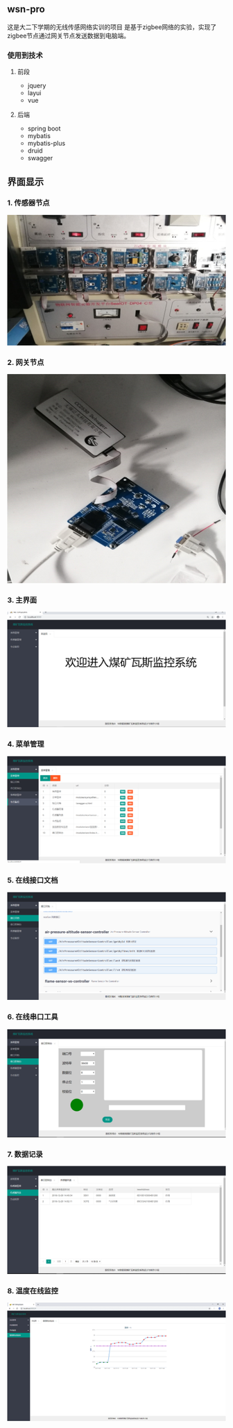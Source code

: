 ## wsn-pro 

这是大二下学期的无线传感网络实训的项目
是基于zigbee网络的实验，实现了zigbee节点通过网关节点发送数据到电脑端。


### 使用到技术

1. 前段
    - jquery
    - layui
    - vue
    
2. 后端
    - spring boot
    - mybatis 
    - mybatis-plus
    - druid
    - swagger
    
##  界面显示    

### 1. 传感器节点
![传感器节点](doc\img\传感器节点.jpg)
    

### 2. 网关节点 
![网关节点](doc\img\汇聚节点.jpg)

### 3. 主界面

![主界面](doc\img\主界面.png)

### 4. 菜单管理

![菜单管理](doc\img\菜单管理.png)

### 5. 在线接口文档

![接口文档](doc\img\在线接口文档.png)

### 6. 在线串口工具

![在线串口工具](doc\img\串口调试.png)

### 7. 数据记录

![数据记录](doc\img\数据记录.png)

### 8. 温度在线监控

![温度在线监控](doc\img\温度在线监控.png)






